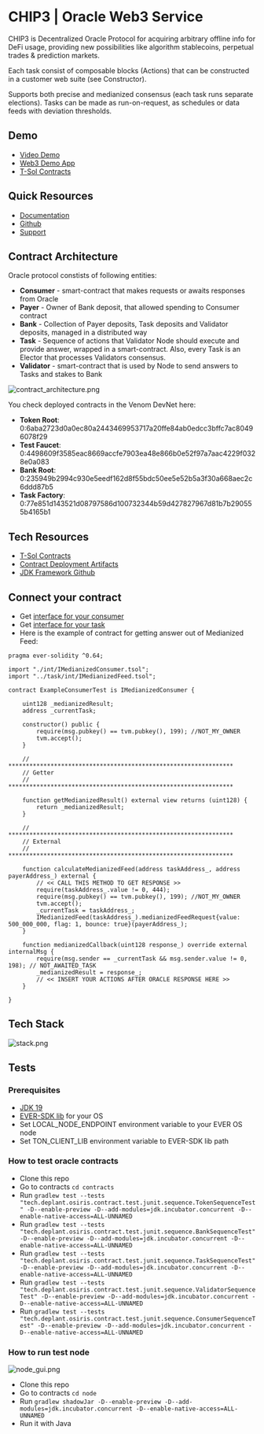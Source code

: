 # CHIP3 | Oracle Web3 Service

CHIP3 is Decentralized Oracle Protocol for acquiring arbitrary
offline info for DeFi usage, providing new possibilities
like algorithm stablecoins, perpetual trades & prediction markets.

Each task consist of composable blocks (Actions) that can
be constructed in a customer web suite (see Constructor).

Supports both precise and medianized
consensus (each task runs separate elections).
Tasks can be made as
run-on-request, as schedules or data feeds with deviation thresholds.

## Demo

- [Video Demo](https://www.youtube.com/watch?v=roAym088vT0)
- [Web3 Demo App](http://chip3.deplant.tech)
- [T-Sol Contracts](https://github.com/deplant/venom-oracle/tree/master/contracts/src/main/solidity)

## Quick Resources

- [Documentation](http://docs.deplant.tech)
- [Github](https://github.com/deplant/venom-oracle)
- [Support](https://t.me/Laugan)

## Contract Architecture

Oracle protocol constists of following entities:

- **Consumer** - smart-contract that makes requests or awaits responses from Oracle
- **Payer** - Owner of Bank deposit, that allowed spending to Consumer contract 
- **Bank** - Collection of Payer deposits, Task deposits and Validator deposits, managed in a distributed way
- **Task** - Sequence of actions that Validator Node should execute and provide answer, wrapped in a smart-contract. Also, every Task is an Elector that processes Validators consensus.
- **Validator** - smart-contract that is used by Node to send answers to Tasks and stakes to Bank

![contract_architecture.png](contract_architecture.png)

You check deployed contracts in the Venom DevNet here:

- **Token Root**: 0:6aba2723d0a0ec80a2443469953717a20ffe84ab0edcc3bffc7ac80496078f29
- **Test Faucet**: 0:4498609f3585eac8669accfe7903ea48e866b0e52f97a7aac4229f0328e0a083
- **Bank Root**: 0:235949b2994c930e5eedf162d8f55bdc50ee5e52b5a3f30a668aec2c6ddd87b5
- **Task Factory**: 0:77e851d143521d08797586d100732344b59d427827967d81b7b290555b4165b1

## Tech Resources

- [T-Sol Contracts](https://github.com/deplant/venom-oracle/tree/master/contracts/src/main/solidity)
- [Contract Deployment Artifacts](https://github.com/deplant/venom-oracle/tree/master/contracts/src/main/resources/artifacts)
- [JDK Framework Github](https://github.com/deplant/java4ever-framework)

## Connect your contract

- Get [interface for your consumer](https://github.com/deplant/venom-oracle/tree/master/contracts/src/main/solidity/consumer/int)
- Get [interface for your task](https://github.com/deplant/venom-oracle/tree/master/contracts/src/main/solidity/task/int)
- Here is the example of contract for getting answer out of Medianized Feed:

```
pragma ever-solidity ^0.64;

import "./int/IMedianizedConsumer.tsol";
import "../task/int/IMedianizedFeed.tsol";

contract ExampleConsumerTest is IMedianizedConsumer {

    uint128 _medianizedResult;
    address _currentTask;

    constructor() public {
        require(msg.pubkey() == tvm.pubkey(), 199); //NOT_MY_OWNER
        tvm.accept();
    }

    // ****************************************************************
    // Getter
    // ****************************************************************

    function getMedianizedResult() external view returns (uint128) {
        return _medianizedResult;
    }

    // ****************************************************************
    // External
    // ****************************************************************

    function calculateMedianizedFeed(address taskAddress_, address payerAddress_) external {
		// << CALL THIS METHOD TO GET RESPONSE >> 
        require(taskAddress_.value != 0, 444);
        require(msg.pubkey() == tvm.pubkey(), 199); //NOT_MY_OWNER
        tvm.accept();
        _currentTask = taskAddress_;
        IMedianizedFeed(taskAddress_).medianizedFeedRequest{value: 500_000_000, flag: 1, bounce: true}(payerAddress_);
    }

    function medianizedCallback(uint128 response_) override external internalMsg {
        require(msg.sender == _currentTask && msg.sender.value != 0, 198); // NOT_AWAITED_TASK
        _medianizedResult = response_;
		// << INSERT YOUR ACTIONS AFTER ORACLE RESPONSE HERE >> 
    }

}	
```

## Tech Stack

![stack.png](stack.png)

## Tests

### Prerequisites

- [JDK 19](https://adoptium.net/temurin/releases/?version=19)
- [EVER-SDK lib](https://github.com/tonlabs/ever-sdk#download-precompiled-binaries) for your OS
- Set LOCAL_NODE_ENDPOINT environment variable to your EVER OS node
- Set TON_CLIENT_LIB environment variable to EVER-SDK lib path

### How to test oracle contracts

- Clone this repo
- Go to contracts `cd contracts`
- Run `gradlew test --tests "tech.deplant.osiris.contract.test.junit.sequence.TokenSequenceTest" -D--enable-preview -D--add-modules=jdk.incubator.concurrent -D--enable-native-access=ALL-UNNAMED`
- Run `gradlew test --tests "tech.deplant.osiris.contract.test.junit.sequence.BankSequenceTest" -D--enable-preview -D--add-modules=jdk.incubator.concurrent -D--enable-native-access=ALL-UNNAMED`
- Run `gradlew test --tests "tech.deplant.osiris.contract.test.junit.sequence.TaskSequenceTest" -D--enable-preview -D--add-modules=jdk.incubator.concurrent -D--enable-native-access=ALL-UNNAMED`
- Run `gradlew test --tests "tech.deplant.osiris.contract.test.junit.sequence.ValidatorSequenceTest" -D--enable-preview -D--add-modules=jdk.incubator.concurrent -D--enable-native-access=ALL-UNNAMED`
- Run `gradlew test --tests "tech.deplant.osiris.contract.test.junit.sequence.ConsumerSequenceTest" -D--enable-preview -D--add-modules=jdk.incubator.concurrent -D--enable-native-access=ALL-UNNAMED`

### How to run test node

![node_gui.png](node_gui.png)

- Clone this repo
- Go to contracts `cd node`
- Run `gradlew shadowJar -D--enable-preview -D--add-modules=jdk.incubator.concurrent -D--enable-native-access=ALL-UNNAMED`
- Run it with Java

